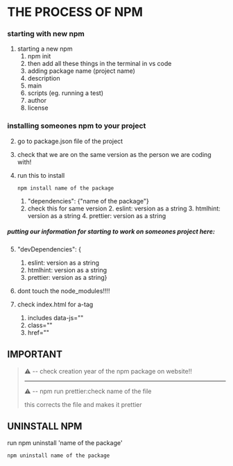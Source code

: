 # THE PROCESS OF NPM

### starting with new npm

1. starting a new npm
   1. npm init
   2. then add all these things in the terminal in vs code
   3. adding package name (project name)
   4. description
   5. main
   6. scripts (eg. running a test)
   7. author
   8. license

### installing someones npm to your project

2. go to package.json file of the project
3. check that we are on the same version as the person we are coding with!
4. run this to install

   ```console
   npm install name of the package
   ```

   1. "dependencies": {"name of the package"}
   2. check this for same version 2. eslint: version as a string 3. htmlhint: version as a string 4. prettier: version as a string

##### putting our information for starting to work on someones project here:

5. "devDependencies": {

   1. eslint: version as a string
   2. htmlhint: version as a string
   3. prettier: version as a string}

6. dont touch the node_modules!!!!

7. check index.html for a-tag
   1. includes data-js=""
   2. class=""
   3. href=""

## IMPORTANT

> ⚠️ -- check creation year of the npm package on website!!
>
> ---
>
> ⚠️ -- npm run prettier:check name of the file
>
> this corrects the file and makes it prettier

## UNINSTALL NPM

run npm uninstall 'name of the package'

```console
npm uninstall name of the package
```
